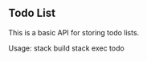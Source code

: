 Todo List
---------

This is a basic API for storing todo lists. 

Usage:
stack build
stack exec todo
